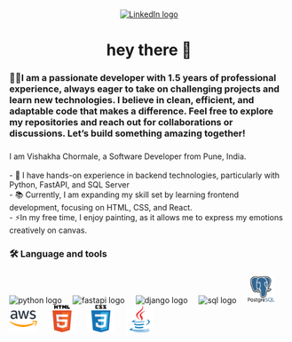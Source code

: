 
###

<div align="center">
  <a href="linkedin.com/in/vishakha-chormale-03b12a256" target="_blank">
  <img src="https://img.shields.io/static/v1?message=LinkedIn&logo=linkedin&label=&color=0077B5&logoColor=white&labelColor=&style=for-the-badge" height="25" alt="LinkedIn logo" />
</a>
 
</div>

###


###

<h1 align="center">hey there 👋</h1>

###

<h3 align="left">👩‍💻I am a passionate developer with 1.5 years of professional experience, always eager to take on challenging projects and learn new technologies. I believe in clean, efficient, and adaptable code that makes a difference.
Feel free to explore my repositories and reach out for collaborations or discussions. Let’s build something amazing together!</h3>

###

<p align="left">I am Vishakha Chormale, a Software Developer from Pune, India. <br><br>- 🔭 I have hands-on experience in backend technologies, particularly with Python, FastAPI, and SQL Server<br>- 📚  Currently, I am expanding my skill set by learning frontend development, focusing on HTML, CSS, and React.<br>- ⚡In my free time, I enjoy painting, as it allows me to express my emotions creatively on canvas.</p>


###

<h3 align="left">🛠 Language and tools</h3>

###

<div align="left">
  <img src="https://miro.medium.com/v2/resize:fit:1200/1*Dd0-ftvJxAcSdSZHgNrz0w.png" height="50" alt="python logo"  />
  <img width="12" />
  <img src="https://fastapi.tiangolo.com/img/logo-margin/logo-teal.png" height="50" alt="fastapi logo"  />
  <img width="12" />
  <img src="https://cdn.worldvectorlogo.com/logos/django.svg" height="50" alt="django logo"  />
  <img width="12" />
  <img src="https://www.svgrepo.com/show/303229/microsoft-sql-server-logo.svg" height="60" alt="sql logo"  />
  <img width="12" />
  <img src="https://raw.githubusercontent.com/devicons/devicon/master/icons/postgresql/postgresql-original-wordmark.svg" height="50" alt="postgresql logo"  />
  <img width="12" />
  <img src="https://raw.githubusercontent.com/devicons/devicon/master/icons/amazonwebservices/amazonwebservices-original-wordmark.svg" height="50" alt="awslogo"  />
  <img width="12" />
  <img src="https://raw.githubusercontent.com/devicons/devicon/master/icons/html5/html5-original-wordmark.svg" height="50" alt="html logo"  />
  <img width="12" />
  <img src="https://raw.githubusercontent.com/devicons/devicon/master/icons/css3/css3-original-wordmark.svg" height="50" alt="css logo"  />
  <img width="12" />
  <img src="https://raw.githubusercontent.com/devicons/devicon/master/icons/java/java-original.svg" height="50" alt="java logo"  />
</div>

###



###
